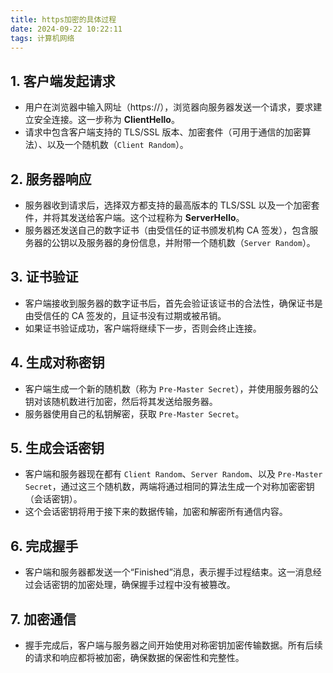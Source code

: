 ```yaml
---
title: https加密的具体过程
date: 2024-09-22 10:22:11
tags: 计算机网络
---
```


## 1. 客户端发起请求
- 用户在浏览器中输入网址（https://），浏览器向服务器发送一个请求，要求建立安全连接。这一步称为 **ClientHello**。
- 请求中包含客户端支持的 TLS/SSL 版本、加密套件（可用于通信的加密算法）、以及一个随机数（`Client Random`）。

## 2. 服务器响应
- 服务器收到请求后，选择双方都支持的最高版本的 TLS/SSL 以及一个加密套件，并将其发送给客户端。这个过程称为 **ServerHello**。
- 服务器还发送自己的数字证书（由受信任的证书颁发机构 CA 签发），包含服务器的公钥以及服务器的身份信息，并附带一个随机数（`Server Random`）。

## 3. 证书验证
- 客户端接收到服务器的数字证书后，首先会验证该证书的合法性，确保证书是由受信任的 CA 签发的，且证书没有过期或被吊销。
- 如果证书验证成功，客户端将继续下一步，否则会终止连接。

## 4. 生成对称密钥
- 客户端生成一个新的随机数（称为 `Pre-Master Secret`），并使用服务器的公钥对该随机数进行加密，然后将其发送给服务器。
- 服务器使用自己的私钥解密，获取 `Pre-Master Secret`。

## 5. 生成会话密钥
- 客户端和服务器现在都有 `Client Random`、`Server Random`、以及 `Pre-Master Secret`，通过这三个随机数，两端将通过相同的算法生成一个对称加密密钥（会话密钥）。
- 这个会话密钥将用于接下来的数据传输，加密和解密所有通信内容。

## 6. 完成握手
- 客户端和服务器都发送一个“Finished”消息，表示握手过程结束。这一消息经过会话密钥的加密处理，确保握手过程中没有被篡改。

## 7. 加密通信
- 握手完成后，客户端与服务器之间开始使用对称密钥加密传输数据。所有后续的请求和响应都将被加密，确保数据的保密性和完整性。
